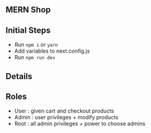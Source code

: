 ## MERN Shop

## Initial Steps
- Run `npm i` or `yarn`
- Add variables to next.config.js
- Run `npm run dev`

## Details

## Roles
- User : given cart and checkout products
- Admin : user privileges + modify products
- Root : all admin privileges + power to choose admins